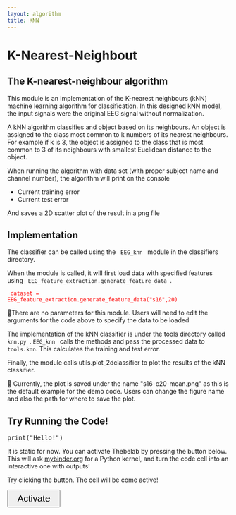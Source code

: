 ```yaml
---
layout: algorithm
title: KNN
---
```

<h1> K-Nearest-Neighbout </h1>

<h2>The K-nearest-neighbour algorithm </h2>

<p>This module is an implementation of the K-nearest neighbours (kNN) machine learning algorithm for classification. In this designed kNN model, the input signals were the original EEG signal without normalization. </p>
<p>A kNN algorithm classifies and object based on its neighbours. An object is assigned to the class most common to k numbers of its nearest neighbours. For example if k is 3, the object is assigned to the class that is most common to 3 of its neighbours with smallest Euclidean distance to the object.  </p>
<p> When running the algorithm with data set (with proper subject name and channel number), the algorithm will print on the console
    
   <ul>
   <li> Current training error </li>
   <li> Current test error </li>
   </ul>
    
  And saves a 2D scatter plot of the result in a png file </p>

<h2>Implementation </h2>
<p> The classifier can be called using the <code> EEG_knn </code> module in the classifiers directory. </p>
<p>When the module is called, it will first load data with specified features using <code> EEG_feature_extraction.generate_feature_data </code>.</p>

 <span style="color:red"> <code> dataset = EEG_feature_extraction.generate_feature_data("s16",20)</code>
  <p> 📌There are no parameters for this module. Users will need to edit the arguments for the code above to specify the data to be loaded </p>
   
   
   
 <p> The implementation of the kNN classifier is under the tools directory called <code> knn.py </code>. <code>EEG_knn </code> calls the methods and pass the processed data to <code>tools.knn</code>. This calculates the training and test error.</p>

<p>Finally, the module calls utils.plot_2dclassifier to plot the results of the kNN classifier. </p>
   
   <p> 📌 Currently, the plot is saved under the name "s16-c20-mean.png" as this is the default example for the demo code. Users can change the figure name and also the path for where to save the plot.</p>




<h2>Try Running the Code! </h2>
<script type="text/x-thebe-config">
  {
    requestKernel: true,
    binderOptions: {
      repo: "binder-examples/requirements",
    },
  }
</script>
<script src="https://unpkg.com/thebelab@0.3.3/lib/index.js"></script>


<pre data-executable="true" data-language="python">print("Hello!")</pre>
<p>It is static for now. You can activate Thebelab by pressing the button below.
This will ask <a class="reference external" href="https://mybinder.org">mybinder.org</a> for a Python kernel, and
turn the code cell into an interactive one with outputs!</p>
<p>Try clicking the button. The cell will be come active!</p>
<button id="activateButton" style="width: 120px; height: 40px; font-size: 1.5em;">Activate</button>

<script>
var bootstrapThebe = function() {
    thebelab.bootstrap();
}
document.querySelector("#activateButton").addEventListener('click', bootstrapThebe)
</script>